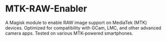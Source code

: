 # MTK-RAW-Enabler
A Magisk module to enable RAW image support on MediaTek (MTK) devices. Optimized for compatibility with GCam, LMC, and other advanced camera apps. Tested on various MTK-powered smartphones.
